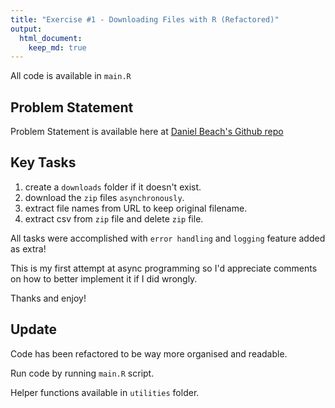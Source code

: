 ```yaml
---
title: "Exercise #1 - Downloading Files with R (Refactored)"
output: 
  html_document:
    keep_md: true
---
```


All code is available in `main.R`

## Problem Statement

Problem Statement is available here at  [Daniel Beach's Github repo](https://github.com/danielbeach/data-engineering-practice/tree/main/Exercises/Exercise-1)

## Key Tasks 

1. create a `downloads` folder if it doesn't exist.
2. download the `zip` files `asynchronously`.
3. extract file names from URL to keep original filename.
4. extract csv from `zip` file and delete `zip` file.

All tasks were accomplished with `error handling` and `logging` feature added as extra!

This is my first attempt at async programming so I'd appreciate comments on how to better implement it if I did wrongly.

Thanks and enjoy!

## Update

Code has been refactored to be way more organised and readable.

Run code by running `main.R` script.

Helper functions available in `utilities` folder.
